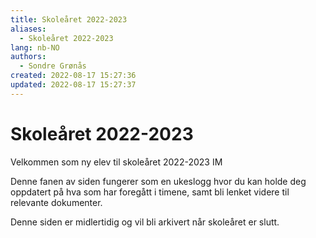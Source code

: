 ```yaml
---
title: Skoleåret 2022-2023
aliases: 
  - Skoleåret 2022-2023
lang: nb-NO
authors:
  - Sondre Grønås
created: 2022-08-17 15:27:36
updated: 2022-08-17 15:27:37
---
```

# Skoleåret 2022-2023
Velkommen som ny elev til skoleåret 2022-2023 IM

Denne fanen av siden fungerer som en ukeslogg hvor du kan holde deg oppdatert på hva som har foregått i timene, samt bli lenket videre til relevante dokumenter.

Denne siden er midlertidig og vil bli arkivert når skoleåret er slutt.